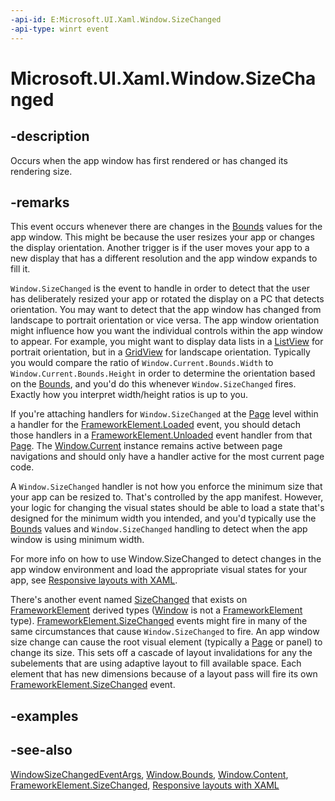 ```yaml
---
-api-id: E:Microsoft.UI.Xaml.Window.SizeChanged
-api-type: winrt event
---
```


<!-- Event syntax
public event Microsoft.UI.Xaml.WindowSizeChangedEventHandler SizeChanged
-->

# Microsoft.UI.Xaml.Window.SizeChanged

## -description

Occurs when the app window has first rendered or has changed its rendering size.

## -remarks

This event occurs whenever there are changes in the [Bounds](window_bounds.md) values for the app window. This might be because the user resizes your app or changes the display orientation. Another trigger is if the user moves your app to a new display that has a different resolution and the app window expands to fill it.

`Window.SizeChanged` is the event to handle in order to detect that the user has deliberately resized your app or rotated the display on a PC that detects orientation. You may want to detect that the app window has changed from landscape to portrait orientation or vice versa. The app window orientation might influence how you want the individual controls within the app window to appear. For example, you might want to display data lists in a [ListView](../microsoft.ui.xaml.controls/listview.md) for portrait orientation, but in a [GridView](../microsoft.ui.xaml.controls/gridview.md) for landscape orientation. Typically you would compare the ratio of `Window.Current.Bounds.Width` to `Window.Current.Bounds.Height` in order to determine the orientation based on the [Bounds](window_bounds.md), and you'd do this whenever `Window.SizeChanged` fires. Exactly how you interpret width/height ratios is up to you.

If you're attaching handlers for `Window.SizeChanged` at the [Page](../microsoft.ui.xaml.controls/page.md) level within a handler for the [FrameworkElement.Loaded](frameworkelement_loaded.md) event, you should detach those handlers in a [FrameworkElement.Unloaded](frameworkelement_unloaded.md) event handler from that [Page](../microsoft.ui.xaml.controls/page.md). The [Window.Current](window_current.md) instance remains active between page navigations and should only have a handler active for the most current page code.

<!--Do we need further justification? Not sure it is an outright leak so don't want to state that.-->
A `Window.SizeChanged` handler is not how you enforce the minimum size that your app can be resized to. That's controlled by the app manifest. However, your logic for changing the visual states should be able to load a state that's designed for the minimum width you intended, and you'd typically use the [Bounds](window_bounds.md) values and `Window.SizeChanged` handling to detect when the app window is using minimum width.

For more info on how to use Window.SizeChanged to detect changes in the app window environment and load the appropriate visual states for your app, see [Responsive layouts with XAML](/windows/apps/design/layout/layouts-with-xaml#adaptive-layouts-with-visual-states-and-state-triggers).

<!--Are there any VS templates that add default Window.SizeChanged anymore? This was in the old layoutawarepage but not the new one. And yet it seems like pretty important basic app functionality, just as important as the nav and suspension support-->

<!--Does SizeChanged fire on suspension/close? It appears it does but want to verify-->
There's another event named [SizeChanged](frameworkelement_sizechanged.md) that exists on [FrameworkElement](frameworkelement.md) derived types ([Window](window.md) is not a [FrameworkElement](frameworkelement.md) type). [FrameworkElement.SizeChanged](frameworkelement_sizechanged.md) events might fire in many of the same circumstances that cause `Window.SizeChanged` to fire. An app window size change can cause the root visual element (typically a [Page](../microsoft.ui.xaml.controls/page.md) or panel) to change its size. This sets off a cascade of layout invalidations for any the subelements that are using adaptive layout to fill available space. Each element that has new dimensions because of a layout pass will fire its own [FrameworkElement.SizeChanged](frameworkelement_sizechanged.md) event.

<!--More work to do here. How does FE.SizeChanged relate? For device orientation change, should be pointing to DisplayInformation.OrientationChanged? It may be that a mix of all three events is what's really needed to account for all resize scenarios.-->

<!--The data in WindowSizeChangedEventArgs seems pretty useless for most scenarios especially if you use Window.Current.Bounds instead of WindowSizeChangedEventArgs.Size. And when would you set to Handled, what does that even do?-->

## -examples

## -see-also

 [WindowSizeChangedEventArgs](/uwp/api/windows.ui.core.windowsizechangedeventargs), [Window.Bounds](window_bounds.md), [Window.Content](window_content.md), [FrameworkElement.SizeChanged](frameworkelement_sizechanged.md), [Responsive layouts with XAML](/windows/apps/design/layout/layouts-with-xaml#adaptive-layouts-with-visual-states-and-state-triggers)
